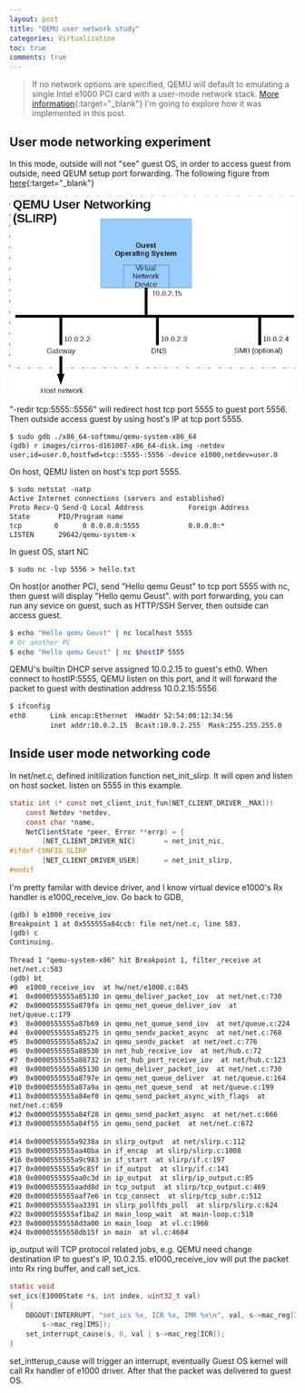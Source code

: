 ```yaml
---
layout: post 
title: "QEMU user network study"
categories: Virtualization 
toc: true
comments: true
---
```


> If no network options are specified, QEMU will default to emulating a single Intel e1000 PCI card with a user-mode network stack.
[More information](https://en.wikibooks.org/wiki/QEMU/Networking#User_mode_networking){:target="_blank"}
I'm going to explore how it was implemented in this post.

## User mode networking experiment
In this mode, outside will not "see" guest OS, in order to access guest from outside, need QEUM setup port forwarding.
The following figure from [here](http://wiki.qemu.org/Documentation/Networking){:target="_blank"}

![QEMU User mode networking](/images/virtualization/Slirp_concept.png "Slirp")

"-redir tcp:5555::5556" will redirect host tcp port 5555 to guest port 5556.
Then outside access guest by using host's IP at tcp port 5555. 

```
$ sudo gdb ./x86_64-softmmu/qemu-system-x86_64
(gdb) r images/cirros-d161007-x86_64-disk.img -netdev user,id=user.0,hostfwd=tcp::5555-:5556 -device e1000,netdev=user.0
```

On host, QEMU listen on host's tcp port 5555.

```
$ sudo netstat -natp
Active Internet connections (servers and established)
Proto Recv-Q Send-Q Local Address           Foreign Address         State       PID/Program name
tcp        0      0 0.0.0.0:5555            0.0.0.0:*               LISTEN      29642/qemu-system-x
```
In guest OS, start NC

```
$ sudo nc -lvp 5556 > hello.txt
```

On host(or another PC), send "Hello qemu Geust" to tcp port 5555 with nc, then guest will display "Hello qemu Geust".
with port forwarding, you can run any sevice on guest, such as HTTP/SSH Server, then outside can access guest.

```bash
$ echo "Hello qemu Geust" | nc localhost 5555
# Or another PC
$ echo "Hello qemu Geust" | nc $hostIP 5555
```

QEMU's builtin DHCP serve assigned 10.0.2.15 to guest's eth0.
When connect to hostIP:5555, QEMU listen on this port, and it will forward the packet to guest with destination address 10.0.2.15:5556.

```bash
$ ifconfig 
eth0      Link encap:Ethernet  HWaddr 52:54:00:12:34:56  
          inet addr:10.0.2.15  Bcast:10.0.2.255  Mask:255.255.255.0
```

## Inside user mode networking code 
In net/net.c, defined initilization function net_init_slirp. It will open and listen on host socket. listen on 5555 in this example.

```c
static int (* const net_client_init_fun[NET_CLIENT_DRIVER__MAX])(
    const Netdev *netdev,
    const char *name,
    NetClientState *peer, Error **errp) = {
        [NET_CLIENT_DRIVER_NIC]       = net_init_nic,
#ifdef CONFIG_SLIRP
        [NET_CLIENT_DRIVER_USER]      = net_init_slirp,
#endif
```

I'm pretty familar with device driver, and I know virtual device e1000's Rx handler is e1000_receive_iov. Go back to GDB, 

```
(gdb) b e1000_receive_iov 
Breakpoint 1 at 0x555555a84ccb: file net/net.c, line 583.
(gdb) c
Continuing.

Thread 1 "qemu-system-x86" hit Breakpoint 1, filter_receive at net/net.c:583
(gdb) bt
#0  e1000_receive_iov  at hw/net/e1000.c:845
#1  0x0000555555a85130 in qemu_deliver_packet_iov  at net/net.c:730
#2  0x0000555555a879fa in qemu_net_queue_deliver_iov  at net/queue.c:179
#3  0x0000555555a87b69 in qemu_net_queue_send_iov  at net/queue.c:224
#4  0x0000555555a85275 in qemu_sendv_packet_async  at net/net.c:768
#5  0x0000555555a852a2 in qemu_sendv_packet  at net/net.c:776
#6  0x0000555555a88538 in net_hub_receive_iov  at net/hub.c:72
#7  0x0000555555a88732 in net_hub_port_receive_iov  at net/hub.c:123
#8  0x0000555555a85130 in qemu_deliver_packet_iov  at net/net.c:730
#9  0x0000555555a8797e in qemu_net_queue_deliver  at net/queue.c:164
#10 0x0000555555a87a9a in qemu_net_queue_send  at net/queue.c:199
#11 0x0000555555a84ef0 in qemu_send_packet_async_with_flags  at net/net.c:659
#12 0x0000555555a84f28 in qemu_send_packet_async  at net/net.c:666
#13 0x0000555555a84f55 in qemu_send_packet  at net/net.c:672

#14 0x0000555555a9238a in slirp_output  at net/slirp.c:112
#15 0x0000555555aa40ba in if_encap  at slirp/slirp.c:1008
#16 0x0000555555a9c983 in if_start  at slirp/if.c:197
#17 0x0000555555a9c85f in if_output  at slirp/if.c:141
#18 0x0000555555aa0c3d in ip_output  at slirp/ip_output.c:85
#19 0x0000555555aadd8d in tcp_output  at slirp/tcp_output.c:469
#20 0x0000555555aaf7e6 in tcp_connect  at slirp/tcp_subr.c:512
#21 0x0000555555aa3391 in slirp_pollfds_poll  at slirp/slirp.c:624
#22 0x0000555555af1ba2 in main_loop_wait  at main-loop.c:510
#23 0x00005555558d3a00 in main_loop  at vl.c:1966
#24 0x00005555558db15f in main  at vl.c:4684
```

ip_output will TCP protocol related jobs, e.g. QEMU need change destination IP to guest's IP, 10.0.2.15.
e1000_receive_iov will put the packet into Rx ring buffer, and call set_ics.

```c
static void
set_ics(E1000State *s, int index, uint32_t val)
{
    DBGOUT(INTERRUPT, "set_ics %x, ICR %x, IMR %x\n", val, s->mac_reg[ICR],
        s->mac_reg[IMS]);
    set_interrupt_cause(s, 0, val | s->mac_reg[ICR]);
}
```

set_intterup_cause will trigger an interrupt, eventually Guest OS kernel will call Rx handler of e1000 driver. 
After that the packet was delivered to guest OS.
